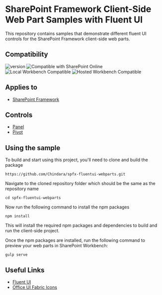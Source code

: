 # SharePoint Framework Client-Side Web Part Samples with Fluent UI

This repository contains samples that demonstrate different fluent UI controls for the SharePoint Framework client-side web parts.

## Compatibility

![version](https://img.shields.io/badge/version-1.13-green.svg)
![Compatible with SharePoint Online](https://img.shields.io/badge/SharePoint%20Online-Compatible-green.svg)
![Local Workbench Compatible](https://img.shields.io/badge/Local%20Workbench-Compatible-green.svg)
![Hosted Workbench Compatible](https://img.shields.io/badge/Hosted%20Workbench-Compatible-green.svg)

## Applies to

- [SharePoint Framework](https://aka.ms/spfx)

## Controls

- [Panel](https://developer.microsoft.com/en-us/fluentui#/controls/web/panel)
- [Pivot](https://developer.microsoft.com/en-us/fluentui#/controls/web/pivot)

## Using the sample

To build and start using this project, you'll need to clone and build the package

```shell
https://github.com/Chindara/spfx-fluentui-webparts.git
```

Navigate to the cloned repository folder which should be the same as the repository name

```shell
cd spfx-fluentui-webparts
```

Now run the following command to install the npm packages

```shell
npm install
```

This will install the required npm packages and dependencies to build and run the client-side project.

Once the npm packages are installed, run the following command to preview your web parts in SharePoint Workbench:

```shell
gulp serve
```

## Useful Links
- [Fluent UI](https://developer.microsoft.com/en-us/fluentui#/get-started/web)
- [Office UI Fabric Icons](https://uifabricicons.azurewebsites.net/)
